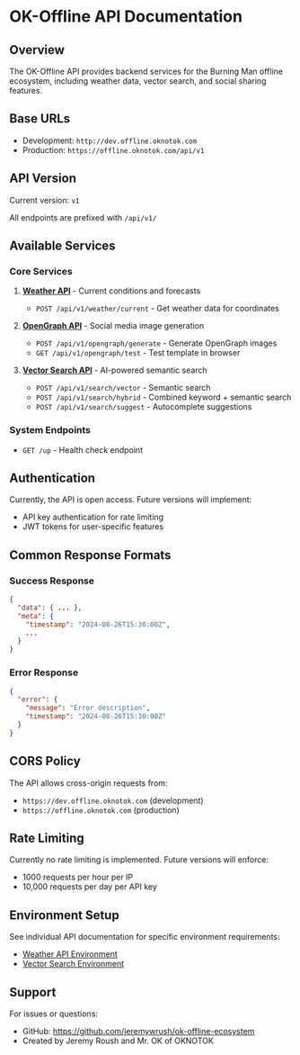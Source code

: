 # OK-Offline API Documentation

## Overview

The OK-Offline API provides backend services for the Burning Man offline ecosystem, including weather data, vector search, and social sharing features.

## Base URLs

- Development: `http://dev.offline.oknotok.com`
- Production: `https://offline.oknotok.com/api/v1` 

## API Version

Current version: `v1`

All endpoints are prefixed with `/api/v1/`

## Available Services

### Core Services

1. **[Weather API](./weather_api.md)** - Current conditions and forecasts
   - `POST /api/v1/weather/current` - Get weather data for coordinates

2. **[OpenGraph API](./opengraph_api.md)** - Social media image generation
   - `POST /api/v1/opengraph/generate` - Generate OpenGraph images
   - `GET /api/v1/opengraph/test` - Test template in browser

3. **[Vector Search API](./search_api.md)** - AI-powered semantic search
   - `POST /api/v1/search/vector` - Semantic search
   - `POST /api/v1/search/hybrid` - Combined keyword + semantic search
   - `POST /api/v1/search/suggest` - Autocomplete suggestions

### System Endpoints

- `GET /up` - Health check endpoint

## Authentication

Currently, the API is open access. Future versions will implement:
- API key authentication for rate limiting
- JWT tokens for user-specific features

## Common Response Formats

### Success Response
```json
{
  "data": { ... },
  "meta": {
    "timestamp": "2024-08-26T15:30:00Z",
    ...
  }
}
```

### Error Response
```json
{
  "error": {
    "message": "Error description",
    "timestamp": "2024-08-26T15:30:00Z"
  }
}
```

## CORS Policy

The API allows cross-origin requests from:
- `https://dev.offline.oknotok.com` (development)
- `https://offline.oknotok.com` (production)

## Rate Limiting

Currently no rate limiting is implemented. Future versions will enforce:
- 1000 requests per hour per IP
- 10,000 requests per day per API key

## Environment Setup

See individual API documentation for specific environment requirements:
- [Weather API Environment](./weather_api.md#environment-setup)
- [Vector Search Environment](./search_api.md#environment-setup)

## Support

For issues or questions:
- GitHub: https://github.com/jeremywrush/ok-offline-ecosystem
- Created by Jeremy Roush and Mr. OK of OKNOTOK